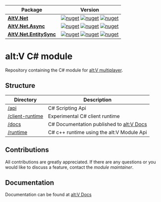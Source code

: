 | Package  | Version |
| ------------- | ------------- |
| [**AltV.Net**](/api/AltV.Net)  | [![nuget](https://img.shields.io/nuget/v/AltV.Net.svg?style=for-the-badge)](https://www.nuget.org/packages/AltV.Net/) [![nuget](https://img.shields.io/nuget/vpre/AltV.Net.svg?style=for-the-badge)](https://www.nuget.org/packages/AltV.Net/) [![nuget](https://img.shields.io/nuget/dt/AltV.Net.svg?style=for-the-badge)](https://www.nuget.org/packages/AltV.Net/) |
| [**AltV.Net.Async**](/api/AltV.Net.Async)  | [![nuget](https://img.shields.io/nuget/v/AltV.Net.Async.svg?style=for-the-badge)](https://www.nuget.org/packages/AltV.Net.Async/) [![nuget](https://img.shields.io/nuget/vpre/AltV.Net.Async.svg?style=for-the-badge)](https://www.nuget.org/packages/AltV.Net.Async/) [![nuget](https://img.shields.io/nuget/dt/AltV.Net.Async.svg?style=for-the-badge)](https://www.nuget.org/packages/AltV.Net.Async/)  |
| [**AltV.Net.EntitySync**](api/AltV.Net.EntitySync)  | [![nuget](https://img.shields.io/nuget/v/AltV.Net.EntitySync.svg?style=for-the-badge)](https://www.nuget.org/packages/AltV.Net.EntitySync/) [![nuget](https://img.shields.io/nuget/vpre/AltV.Net.EntitySync.svg?style=for-the-badge)](https://www.nuget.org/packages/AltV.Net.EntitySync/) [![nuget](https://img.shields.io/nuget/dt/AltV.Net.EntitySync.svg?style=for-the-badge)](https://www.nuget.org/packages/AltV.Net.EntitySync/)  |

# alt:V C# module

Repository containing the C# module for [alt:V multiplayer](https://altv.mp/).

## Structure

| Directory          | Description                                             |
| ------------------ | ------------------------------------------------------- |
| [/api](/api) | C# Scripting Api                      |
| [/client-runtime](/client-runtime) | Experimental C# client runtime                 |
| [/docs](/docs) | C# Documentation published to [alt:V Docs](http://docs.altv.mp/)      |
| [/runtime](/runtime)     | C# c++ runtime using the alt:V Module Api    |

## Contributions

All contributions are greatly appreciated.
If there are any questions or you would like to discuss a feature,
contact the *module maintainer*.

## Documentation

Documentation can be found at [alt:V Docs](http://docs.altv.mp/)
